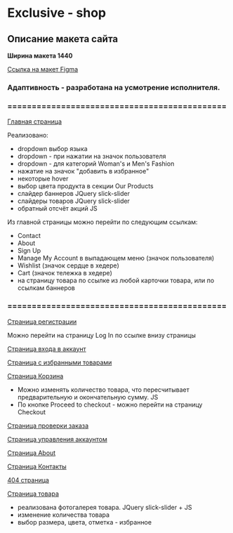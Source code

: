 # Exclusive - shop

## Описание макета сайта

**Ширина макета 1440**

[Ссылка на макет Figma](<https://www.figma.com/file/CKU9jwQoE2ETZr7rrv4ObZ/Full-E-Commerce-Website-UI-UX-Design-(Community)>)

### Адаптивность - разработана на усмотрение исполнителя.

### =============================================

[Главная страница](https://thomasweaverson.github.io/exclusive/)

Реализовано:

- dropdown выбор языка
- dropdown - при нажатии на значок пользователя
- dropdown - для категорий Woman's и Men's Fashion
- нажатие на значок "добавить в избранное"
- некоторые hover
- выбор цвета продукта в секции Our Products
- слайдер баннеров JQuery slick-slider
- слайдеры товаров JQuery slick-slider
- обратный отсчёт акций JS

Из главной страницы можно перейти по следующим ссылкам:

- Contact
- About
- Sign Up
- Manage My Account в выпадающем меню (значок пользователя)
- Wishlist (значок сердце в хедере)
- Cart (значок тележка в хедере)
- на страницу товара по ссылке из любой карточки товара, или по ссылкам баннеров

### =============================================

[Cтраница регистрации](https://thomasweaverson.github.io/exclusive/signup.html)

Можно перейти на страницу Log In по ссылке внизу страницы

[Cтраница входа в аккаунт](https://thomasweaverson.github.io/exclusive/login.html)

[Cтраница с избранными товарами](https://thomasweaverson.github.io/exclusive/wishlist.html)

[Страница Корзина](https://thomasweaverson.github.io/exclusive/cart.html)

- Можно изменять количество товара, что пересчитывает предварительную и окончательную сумму. JS
- По кнопке Proceed to checkout - можно перейти на страницу Checkout

[Страница проверки заказа](https://thomasweaverson.github.io/exclusive/checkout.html)

[Страница управления аккаунтом](https://thomasweaverson.github.io/exclusive/user-account.html)

[Страница About](https://thomasweaverson.github.io/exclusive/about.html)

[Страница Контакты](https://thomasweaverson.github.io/exclusive/contacts.html)

[404 страница](https://thomasweaverson.github.io/exclusive/404.html)

[Страница товара](https://thomasweaverson.github.io/exclusive/product0017.html)

- реализована фотогалерея товара. JQuery slick-slider + JS
- изменение количества товара
- выбор размера, цвета, отметка - избранное
